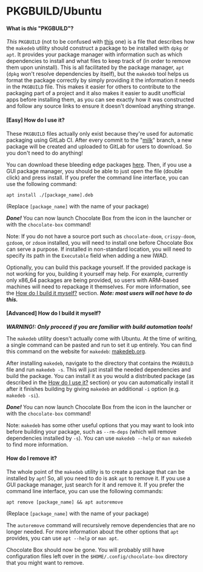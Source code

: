 # PKGBUILD/Ubuntu
#### What is *this* "PKGBUILD"?
*This* `PKGBUILD` (not to be confused with [this](PKGBUILD/Arch/PKGBUILD) one) is a file that describes how the `makedeb` utility should construct a package to be installed with `dpkg` or `apt`.
It provides your package manager with information such as which dependencies to install and what files to keep track of (in order to remove them upon uninstall). This is all facilitated by the package manager, `apt` (`dpkg` won't resolve dependencies by itself), but the `makedeb` tool helps us format the package correctly by simply providing it the information it needs in the `PKGBUILD` file.
This makes it easier for others to contribute to the packaging part of a project and it also makes it easier to audit unofficial apps before installing them, as you can see exactly how it was constructed and follow any source links to ensure it doesn't download anything strange.

#### [Easy] How do I use it?
These `PKGBUILD` files actually only exist because they're used for automatic packaging using GitLab CI. After every commit to the "[milk](https://gitlab.com/nickgirga/chocolate-box/-/tree/milk)" branch, a new package will be created and uploaded to GitLab for users to download. So you don't need to do anything!

You can download these bleeding edge packages [here](https://gitlab.com/nickgirga/chocolate-box/-/pipelines). Then, if you use a GUI package manager, you should be able to just open the file (double click) and press install. If you prefer the command line interface, you can use the following command:

```
apt install ./[package_name].deb
```

(Replace `[package_name]` with the name of your package)

***Done!*** You can now launch Chocolate Box from the icon in the launcher or with the `chocolate-box` command!

Note: If you do not have a source port such as `chocolate-doom`, `crispy-doom`, `gzdoom`, or `zdoom` installed, you will need to install one before Chocolate Box can serve a purpose. If installed in non-standard location, you will need to specify its path in the `Executable` field when adding a new IWAD.

Optionally, you can build this package yourself. If the provided package is not working for you, building it yourself may help. For example, currently only x86_64 packages are being provided, so users with ARM-based machines will need to repackage it themselves. For more information, see the [How do I build it myself?](#advanced-how-do-i-build-it-myself) section. ***Note: most users will not have to do this.***

#### [Advanced] How do I build it myself?
***WARNING!: Only proceed if you are familiar with build automation tools!***

The `makedeb` utility doesn't actually come with Ubuntu. At the time of writing, a single command can be pasted and run to set it up entirely. You can find this command on the website for `makedeb`: [makedeb.org](https://www.makedeb.org/).

After installing `makedeb`, navigate to the directory that contains the `PKGBUILD` file and run `makedeb -s`. This will just install the needed dependencies and build the package. You can install it as you would a distributed package (as described in the [How do I use it?](#easy-how-do-i-use-it) section) or you can automatically install it after it finishes building by giving `makedeb` an additional `-i` option (e.g. `makedeb -si`).

***Done!*** You can now launch Chocolate Box from the icon in the launcher or with the `chocolate-box` command!

Note: `makedeb` has some other useful options that you may want to look into before building your package, such as `--rm-deps` (which will remove dependencies installed by `-s`). You can use `makedeb --help` or `man makedeb` to find more information.

#### How do I remove it?
The whole point of the `makedeb` utility is to create a package that can be installed by `apt`! So, all you need to do is ask `apt` to remove it. If you use a GUI package manager, just search for it and remove it. If you prefer the command line interface, you can use the following commands:

```
apt remove [package_name] && apt autoremove
```

(Replace `[package_name]` with the name of your package)

The `autoremove` command will recursively remove dependencies that are no longer needed. For more information about the other options that `apt` provides, you can use `apt --help` or `man apt`.

Chocolate Box should now be gone. You will probably still have configuration files left over in the `$HOME/.config/chocolate-box` directory that you might want to remove.
